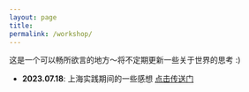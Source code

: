 ```yaml
---
layout: page
title: 
permalink: /workshop/
---
```


这是一个可以畅所欲言的地方～将不定期更新一些关于世界的思考 :)

- **2023.07.18**: 上海实践期间的一些感想 [点击传送门](/workshop/blog1/)
